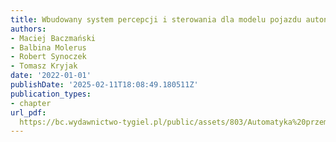 ```yaml
---
title: Wbudowany system percepcji i sterowania dla modelu pojazdu autonomicznego
authors:
- Maciej Baczmański
- Balbina Molerus
- Robert Synoczek
- Tomasz Kryjak
date: '2022-01-01'
publishDate: '2025-02-11T18:08:49.180511Z'
publication_types:
- chapter
url_pdf: 
  https://bc.wydawnictwo-tygiel.pl/public/assets/803/Automatyka%20przemys%C5%82owa%20i%20in%C5%BCynieria%20w%20naukach%20technicznych%20%E2%80%93%20wybrane%20zagadnienia.pdf
---
```

